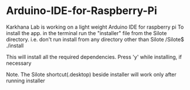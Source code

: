 Arduino-IDE-for-Raspberry-Pi
============================
Karkhana Lab is working on a light weight Arduino IDE for raspberry pi
To install the app. in the terminal run the "installer" file from the Silote directory. 
i.e. don't run install from any directory other than Silote
     /Silote$ ./install
    
This will install all the required dependencies.
Press 'y' while installing, if necessary 

Note. The Silote shortcut(.desktop) beside installer will work only after running installer
